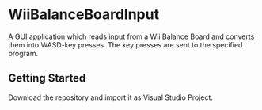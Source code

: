 # WiiBalanceBoardInput

A GUI application which reads input from a Wii Balance Board and converts them into WASD-key presses. The key presses are sent 
to the specified program.

## Getting Started

Download the repository and import it as Visual Studio Project.
